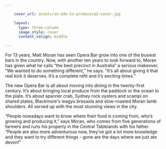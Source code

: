 ```yaml
---

    cover_url: assets/an-ode-to-produce/p2-cover.jpg

    layout:
      type: three-column
      image_style: cover
      content_valign: middle

---
```


For 13 years, Matt Moran has seen Opera Bar grow into one of the busiest bars in the country. Now, with another ten years to look forward to, Moran has given what he calls “the best precinct in Australia” a serious makeover. “We wanted to do something different,” he says. "It’s all about giving it that real kick it deserves. It’s a complete refit and it’s exciting times.”

The new Opera Bar is all about moving into dining in the twenty-first century. It’s about bringing local produce from the paddock or the ocean to the plate. It’s about spanner crab, Sydney rock oysters and scampi on shared plates, Blackmore's wagyu bresaola and slow-roasted Moran lamb shoulders. All served up with the most stunning views in the city.

“People nowadays want to know where their food is coming from, who’s growing and producing it,” says Moran, who comes from five generations of farmers and runs his property in the Central Tablelands with his father. “People are also more adventurous now, they’ve got a lot more knowledge and they want to try different things - gone are the days where we just ate devon!”
